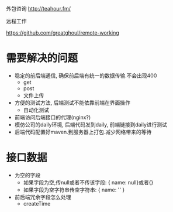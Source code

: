 外包咨询
http://teahour.fm/

远程工作

https://github.com/greatghoul/remote-working


# 需要解决的问题

- 稳定的前后端通信, 确保前后端有统一的数据传输.不会出现400
    + get
    + post
    + 文件上传
- 方便的测试方法, 后端测试不能依靠前端在界面操作
    + 自动化测试
- 前端访问后端接口的代理(nginx?)
- 模仿公司的daily环境, 后端代码发到daily, 前端链接到daily进行测试
- 后端代码配置好maven.到服务器上打包.减少网络带来的等待


# 接口数据

- 为空的字段
    - 如果字段为空,传null或者不传该字段: { name: null}或者{}
    - 如果字段为空字符串传空字符串: { name: '' }
- 前后端冗余字段怎么处理
    - createTime

